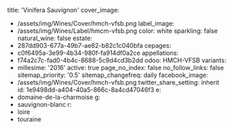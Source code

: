 title: 'Vinifera Sauvignon'
cover_image:
  - /assets/img/Wines/Cover/hmch-vfsb.png
label_image:
  - /assets/img/Wines/Label/hmcm-vfsb.png
color: white
sparkling: false
natural_wine: false
estate:
  - 287dd903-677a-49b7-ae82-b82c1c040bfa
cepages:
  - c0f6495a-3e99-4b34-980f-fa914df0a2ce
appellations:
  - f74a2c7c-fad0-4b4c-8688-5c9d4cd3b2dd
odoo: HMCH-VFSB
variants:
  -
    millesime: '2016'
    active: true
page_no_index: false
no_follow_links: false
sitemap_priority: '0.5'
sitemap_changefreq: daily
facebook_image:
  - /assets/img/Wines/Cover/hmch-vfsb.png
twitter_share_setting: inherit
id: 1e9498dd-a404-40a5-866c-8a4cd47046f3
e:
  - domaine-de-la-charmoise
g:
  - sauvignon-blanc
r:
  - loire
  - touraine
